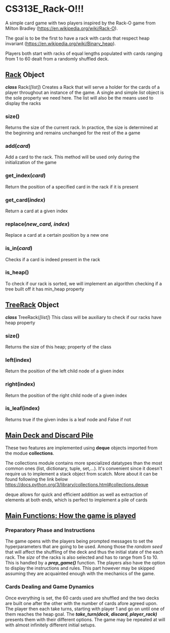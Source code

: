 # CS313E_Rack-O!!!

A simple card game with two players inspired by the Rack-O game from Milton Bradley (https://en.wikipedia.org/wiki/Rack-O).

The goal is to be the first to have a rack with cards that respect heap invariant (https://en.wikipedia.org/wiki/Binary_heap).

Players both start with racks of equal lengths populated with cards ranging from 1 to 60 dealt from a randomly shuffled deck.


## <ins>Rack</ins> Object
**_class_** Rack(_[list]_)
Creates a Rack that will serve a holder for the cards of a player throughout an instance of the game.
A single and simple _list_ object is the sole property we need here. The list will also be the means used to display the racks

### size()
Returns the size of the current rack. In practice, the size is determined at the beginning and remains unchanged for the rest of the a game

### add(_card_)
Add a card to the rack. This method will be used only during the initialization of the game

### get_index(_card_)
Return the position of a specified card in the rack if it is present

### get_card(_index_)
Return a card at a given index

### replace(_new_card, index_)
Replace a card at a certain position by a new one

### is_in(_card_)
Checks if a card is indeed present in the rack

### is_heap()
To check if our rack is sorted, we will implement an algorithm checking if a tree built off it has min_heap property


## <ins>TreeRack</ins> Object
_**class**_ TreeRack(_[list]_)
This class will be auxiliary to check if our racks have heap property

### size()
Returns the size of this heap; property of the class

### left(index)
Return the position of the left child node of a given index

### right(index)
Return the position of the right child node of a given index

### is_leaf(index)
Returns true if the given index is a leaf node and False if not


## <ins>Main Deck and Discard Pile</ins>
These two features are implemented using **deque** objects imported from the modue **collections**.

The collections module contains more specialized datatypes than the most common ones (list, dictionary, tuple, set,...). It's convenient since it doesn't require us to implement a stack object from scatch.
More about it can be found following the link below 
https://docs.python.org/3/library/collections.html#collections.deque

deque allows for quick and efficient addition as well as extraction of elements at both ends, which is perfect to implement a pile of cards

## <ins> Main Functions: How the game is played</ins>

### Preparatory Phase and Instructions
The game opens with the players being prompted messages to set the hyperparameters that are going to be used. Among those the _random seed_ that will affect the shuffling of the deck and thus the initial state of the each rack. The _size_ of the racks is also selected and has to range from 5 to 10. This is handled by a **_prep_game()_** function.
The players also have the option to display the instructions and rules. This part however may be skipped assuming they are acquainted enough with the mechanics of the game.

### Cards Dealing and Game Dynamics
Once everything is set, the 60 cards used are shuffled and the two decks are built one after the other with the number of cards afore agreed upon. The player then each take turns, starting with player 1 and go on until one of them reaches the heap goal. The _**take_turn(deck, discard, player_rack)**_ presents them with their different options. The game may be repeated at will with almost infinitely different initial setups. 


